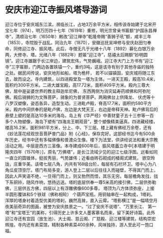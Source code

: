 # 安庆市迎江寺振风塔导游词  
迎江寺位于安庆城东江滨，濒临长江，占地3万余平方米，相传该寺始建于北宋开宝七年（974），明万历四十七年（1619年）重修，明光宗曾亲书匾额“护国永昌禅寺”，清顺治七年（1650年）敕改“迎江禅寺”乾隆帝赐“善狮子吼”额，咸丰三年（1853），寺院毁于战乱。同治九年（1870），安徽巡抚吴坤修与安庆赵田匀奉命，同修迎江寺、振风塔。此后，寺僧无凡于光绪十八年（1892）募化白银万余两，大修寺、塔。光绪八年（1882年）题匾“迎江寺”，慈禧太后赐额“妙明圆镜”。迎江寺雄踞于长江岸边，建筑宏伟，气势巍峨。迎江寺大门上方书有“迎江寺”三字匾额，门两边各置铁锚一个，重约3吨，这是该寺有别于其他寺庙的独特之处。据民间传说，安庆地形如船，塔为桅杆， 若不以锚镇固，安庆城将随江东去，故而设之。寺内建筑，以四进殿堂及一塔为主体。一进天王殿，殿高10.4米，面积约300平方米。二进大雄宝殿，高17.72米，面积409平方米。殿内三尊大佛，居中是娑婆世界的教主释迦牟尼佛， 东西两侧为消灾延寿药顺佛和阿弥陀佛。殿后骑狮的为文殊菩萨，骑象的为普贤菩萨。两厢佛台上供降龙、 伏虎等十八罗汉塑像，姿态各异，造型生动。三进毗卢殿，脊高17.7米，面积约580平方米。殿内中间供奉的是毗卢佛，左边是大梵天王，右边是帝释天神。毗卢佛背后的悬壁上塑的是高达10多米的海岛，岛上有《华严经》中善财童子五十三参等一百多个人物塑像，海岛下塑有“四海龙王朝观音”，整个塑像精美逼真。四进藏经楼，楼高16.2米，面积981平方米，分上、中、下三层。楼上藏有佛经万余卷，还有《妙法莲花经观世音菩萨普门品》附《心经》，保存完好。这部经书迄今有500余年历史，经书中还有多幅佛像和普渡众生像。楼下为法堂，供讲经说法和重大宗教活动之用。中层是西方三圣像。本寺建成600年后，振风塔矗立寺中[本塔建于明隆庆四年（1570年）]，原名“万佛塔”，是长江流域少见的迎江七级浮图。远看如同一直立的圆锥体，挺拔秀丽，气势雄伟；近看由砖石砌成的楼阁式建筑， 嵌空玲珑，庄重华美。该塔七层八角，内共有168级台阶，每层有石栏环卫。塔中心为八角瓜皮顶空厅。塔门布局多变，游人登上二层以后往往入而碰壁，不得其门而上，因此人声笑语不绝，一旦得门而上，则又勃然而悟，其乐无穷。每层檐角发戗，戗下系铜铃，随风作响，悠扬远送。塔的底层供奉一尊5米高的接引佛，二层供弥勒佛，三层供五方佛，四层以上有浮雕佛像600多尊， 塔顶为八方体须弥座，上接半圆形覆钵和5个铁球（佛称相轮） 个葫芦宝瓶，用铜轴串在一起构成，1塔刹。浑厚的塔身衬着造型优美的塔刹，巍然高耸，直入云霄。“塔影横江”是一幅晴空月夜美丽奇异的图画，被誉为安庆胜景之一。“过了安庆不说塔”、“万里长江、 第一塔”和“宝塔王”的美称，引得历史上许多文人墨客慕名而来，留下美好诗篇。此外迎江寺还有宜园（放生池）、大士阁、慈云阁、广慈殿、迎江楼等建筑，结构崇宏辉煌。寺内还有素菜馆，精制各种素菜400余种，风味独持，游人至此可一饱口福。  
